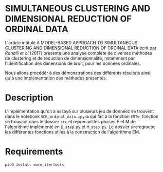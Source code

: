 # SIMULTANEOUS CLUSTERING AND DIMENSIONAL REDUCTION OF ORDINAL DATA 

L'article intitulé A MODEL-BASED APPROACH TO SIMULTANEOUS CLUSTERING AND
DIMENSIONAL REDUCTION OF ORDINAL DATA écrit par _Ranalli et al._(2017) présente une analyse complète de diverses méthodes de clustering et de réduction de dimensionnalité, notamment par l'identification des dimensions de bruit, pour les données ordinales.



Nous allons procédér à des démonstrations des différents résultats ainsi qu'à une implémentation des méthodes présentés.
 # Description

L'implémentation qu'on a essayé sur plusieurs jeu de donnéez se trouvent dans le notebook `SCR_ordinal_data.ipynb` qui fait à la fonction `EMTw`, fonction se trouvant dans le dossier `src` et reprenant les phases E et M de l'algorithme implémenté en `E_step.py` et `M_step.py`. Le dossier `src`regroupe les différentes fonctions utiles à la construction de l'algorithme EM.

# Requirements

```
pip3 install more_itertools
```


